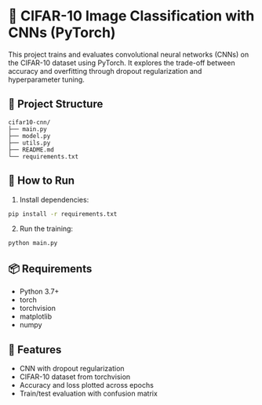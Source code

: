 
# 🧠 CIFAR-10 Image Classification with CNNs (PyTorch)

This project trains and evaluates convolutional neural networks (CNNs) on the CIFAR-10 dataset using PyTorch. It explores the trade-off between accuracy and overfitting through dropout regularization and hyperparameter tuning.

## 📁 Project Structure

```
cifar10-cnn/
├── main.py
├── model.py
├── utils.py
├── README.md
└── requirements.txt
```

## 🚀 How to Run

1. Install dependencies:
```bash
pip install -r requirements.txt
```

2. Run the training:
```bash
python main.py
```

## 📦 Requirements

- Python 3.7+
- torch
- torchvision
- matplotlib
- numpy

## 📌 Features

- CNN with dropout regularization
- CIFAR-10 dataset from torchvision
- Accuracy and loss plotted across epochs
- Train/test evaluation with confusion matrix
